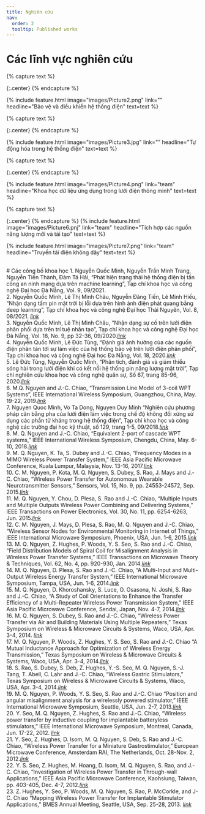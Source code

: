 ```yaml
---
title: Nghiên cứu
nav:
  order: 2
  tooltip: Published works
---
```


# <i class="fas fa-microscope"></i>Các lĩnh vực nghiên cứu

{% capture text %}
<!-- Lorem ipsum dolor sit amet, consectetur adipiscing elit, sed do eiusmod tempor incididunt ut labore et dolore magna aliqua.
Ut enim ad minim veniam, quis nostrud exercitation ullamco laboris nisi ut aliquip ex ea commodo consequat. -->

{:.center}
{% endcapture %}

{%
  include feature.html
  image="images/Picture2.png"
  link=""
  headline="Bảo vệ và điều khiển hệ thống điện"
  text=text
%}

{% capture text %}
<!-- Duis aute irure dolor in reprehenderit in voluptate velit esse cillum dolore eu fugiat nulla pariatur.
Excepteur sint occaecat cupidatat non proident, sunt in culpa qui officia deserunt mollit anim id est laborum. -->

{:.center}
{% endcapture %}

{%
  include feature.html
  image="images/Picture3.jpg"
  link=""
  headline="Tự động hóa trong hệ thống điện"
  text=text
%}

{% capture text %}
<!-- Lorem ipsum dolor sit amet, consectetur adipiscing elit, sed do eiusmod tempor incididunt ut labore et dolore magna aliqua. -->

{:.center}
{% endcapture %}

{%
  include feature.html
  image="images/Picture4.png"
  link="team"
  headline="Khoa học dữ liệu ứng dụng trong lưới điện thông minh"
  text=text
%}

{% capture text %}
<!-- Lorem ipsum dolor sit amet, consectetur adipiscing elit, sed do eiusmod tempor incididunt ut labore et dolore magna aliqua. -->

{:.center}
{% endcapture %}
{%
  include feature.html
  image="images/Picture6.pnj"
  link="team"
  headline="Tích hợp các nguồn năng lượng mới và tái tạo"
  text=text
%}

{%
  include feature.html
  image="images/Picture7.png"
  link="team"
  headline="Truyền tải điện không dây"
  text=text
%}

<br>
# <i class="fas fa-microscope"></i>Các công bố khoa học
1.  Nguyễn Quốc Minh, Nguyễn Trần Minh Trang, Nguyễn Tiến Thành, Đàm Tá Hải, “Phát hiện trạng thái hệ thống điện bị tấn công an ninh mạng dựa trên machine learning”, Tạp chí khoa học và công nghệ Đại học Đà Nẵng, Vol. 9, 09/2021.<br>
2.  Nguyễn Quốc Minh, Lê Thị Minh Châu, Nguyễn Đăng Tiến, Lê Minh Hiếu, “Nhận dạng tấm pin mặt trời bị lỗi dựa trên hình ảnh điện phát quang bằng deep learning”, Tạp chí khoa học và công nghệ Đại học Thái Nguyên, Vol. 8, 08/2021. <a href="http://jst.tnu.edu.vn/jst/article/view/4511"><i>link</i></a><br>
3.	Nguyễn Quốc Minh, Lê Thị Minh Châu, “Nhận dạng sự cố trên lưới điện phân phối dựa trên trí tuệ nhân tạo”, Tạp chí khoa học và công nghệ Đại học Đà Nẵng, Vol. 18, No. 9, pp 32-36, 09/2020.<a href="http://jst.udn.vn/volume/209/Nhan_dang_su_co_tren_luoi_dien_phan_phoi_dua_tren_tri_tue_nhan_tao-12150/12150"><i>link</i></a><br>
4.	Nguyễn Quốc Minh, Lê Đức Tùng, “Đánh giá ảnh hưởng của các nguồn điện phân tán tới sự làm việc của hệ thống bảo vệ trên lưới điện phân phối”, Tạp chí khoa học và công nghệ Đại học Đà Nẵng, Vol. 18, 2020.<a href="http://jst.tnu.edu.vn/jst/article/view/4511"><i>link</i></a><br>
5.	Lê Đức Tùng, Nguyễn Quốc Minh, “Phân tích, đánh giá và giảm thiểu sóng hài trong lưới điện khi có kết nối hệ thống pin năng lượng mặt trời”, Tạp chí nghiên cứu khoa học và công nghệ quân sự, Số 67, trang 85-96, 2020.<a href="http://jst.tnu.edu.vn/jst/article/view/4511"><i>link</i></a><br>
6.	M.Q. Nguyen and J.-C. Chiao, “Transmission Line Model of 3-coil WPT Systems”, IEEE International Wireless Symposium, Guangzhou, China, May. 19-22, 2019.<a href="http://jst.tnu.edu.vn/jst/article/view/4511"><i>link</i></a><br>
7.	Nguyen Quoc Minh, Vo Ta Dong, Nguyen Duy Minh “Nghiên cứu phương pháp cân bằng pha của lưới điện làm việc trong chế độ không đối xứng sử dụng các phần tử kháng trong hệ thống điện”, Tạp chí khoa học và công nghệ các trường đại học kỹ thuật, số 129, trang 1-5, 09/2018.<a href="http://jst.tnu.edu.vn/jst/article/view/4511"><i>link</i></a><br>
8.	M. Q. Nguyen and J.-C. Chiao, “Equivalent 2-port of cascade WPT systems,” IEEE International Wireless Symposium, Chengdu, China, May. 6-10, 2018.<a href="http://jst.tnu.edu.vn/jst/article/view/4511"><i>link</i></a><br>
9.	M. Q. Nguyen, K. Ta, S. Dubey and J.-C. Chiao, “Frequency Modes in a MIMO Wireless Power Transfer System,” IEEE Asia Pacific Microwave Conference, Kuala Lumpur, Malaysia, Nov. 13-16, 2017.<a href="http://jst.tnu.edu.vn/jst/article/view/4511"><i>link</i></a><br>
10.	C. M. Nguyen, P. Kota, M. Q. Nguyen, S. Dubey, S. Rao, J. Mays and J.-C. Chiao, “Wireless Power Transfer for Autonomous Wearable Neurotransmitter Sensors,” Sensors, Vol. 15, No. 9, pp. 24553-24572, Sep. 2015.<a href="http://jst.tnu.edu.vn/jst/article/view/4511"><i>link</i></a><br>
11.	M. Q. Nguyen, Y. Chou, D. Plesa, S. Rao and J.-C. Chiao, “Multiple Inputs and Multiple Outputs Wireless Power Combining and Delivering Systems,” IEEE Transactions on Power Electronics, Vol. 30, No. 11, pp. 6254-6263, Jun. 2015.<a href="http://jst.tnu.edu.vn/jst/article/view/4511"><i>link</i></a><br>
12.	C. M. Nguyen, J. Mays, D. Plesa, S. Rao, M. Q. Nguyen and J.-C. Chiao, “Wireless Sensor Nodes for Environmental Monitoring in Internet of Things,” IEEE International Microwave Symposium, Phoenix, USA, Jun. 1-6, 2015.<a href="http://jst.tnu.edu.vn/jst/article/view/4511"><i>link</i></a><br>
13.	M. Q. Nguyen, Z. Hughes, P. Woods, Y. S. Seo, S. Rao and J.-C. Chiao, “Field Distribution Models of Spiral Coil for Misalignment Analysis in Wireless Power Transfer Systems,” IEEE Transactions on Microwave Theory & Techniques, Vol. 62, No. 4, pp. 920-930, Jan. 2014.<a href="http://jst.tnu.edu.vn/jst/article/view/4511"><i>link</i></a><br>
14.	M. Q. Nguyen, D. Plesa, S. Rao and J.-C. Chiao, “A Multi-Input and Multi-Output Wireless Energy Transfer System,” IEEE International Microwave Symposium, Tampa, USA, Jun. 1-6, 2014.<a href="http://jst.tnu.edu.vn/jst/article/view/4511"><i>link</i></a><br>
15.	M. Q. Nguyen, D. Khoroshansky, S. Luce, O. Osasona, N. Joshi, S. Rao and J.-C. Chiao, “A Study of Coil Orientations to Enhance the Transfer Efficiency of a Multi-Repeater Wireless Power Transmission System,” IEEE Asia Pacific Microwave Conference, Sendai, Japan, Nov. 4-7, 2014.<a href="http://jst.tnu.edu.vn/jst/article/view/4511"><i>link</i></a><br>
16.	M. Q. Nguyen, S. Dubey, S. Rao and J.-C. Chiao, “Wireless Power Transfer via Air and Building Materials Using Multiple Repeaters,” Texas Symposium on Wireless & Microwave Circuits & Systems, Waco, USA, Apr. 3-4, 2014. <a href="http://jst.tnu.edu.vn/jst/article/view/4511"><i>link</i></a><br>
17.	M. Q. Nguyen, P. Woods, Z. Hughes, Y. S. Seo, S. Rao and J.-C. Chiao “A Mutual Inductance Approach for Optimization of Wireless Energy Transmission,” Texas Symposium on Wireless & Microwave Circuits & Systems, Waco, USA, Apr. 3-4, 2014.<a href="http://jst.tnu.edu.vn/jst/article/view/4511"><i>link</i></a><br>
18.	S. Rao, S. Dubey, S. Deb, Z. Hughes, Y.-S. Seo, M. Q. Nguyen, S.-J. Tang, T. Abell, C. Lahr and J.-C. Chiao, “Wireless Gastric Stimulators,” Texas Symposium on Wireless & Microwave Circuits & Systems, Waco, USA, Apr. 3-4, 2014.<a href="http://jst.tnu.edu.vn/jst/article/view/4511"><i>link</i></a><br>
19.	M. Q. Nguyen, P. Woods, Y. S. Seo, S. Rao and J.-C. Chiao “Position and angular misalignment analysis for a wirelessly powered stimulator,” IEEE International Microwave Symposium, Seattle, USA, Jun. 2-7, 2013.<a href="http://jst.tnu.edu.vn/jst/article/view/4511"><i>link</i></a><br>
20.	Y. Seo, M. Q. Nguyen, Z. Hughes, S. Rao and J.-C. Chiao, “Wireless power transfer by inductive coupling for implantable batteryless stimulators,” IEEE International Microwave Symposium, Montreal, Canada, Jun. 17-22, 2012. <a href="http://jst.tnu.edu.vn/jst/article/view/4511"><i>link</i></a><br>
21.	Y. Seo, Z. Hughes, D. Isom, M. Q. Nguyen, S. Deb, S. Rao and J.-C. Chiao, “Wireless Power Transfer for a Miniature Gastrostimulator,” European Microwave Conference, Amsterdam RAI, The Netherlands, Oct. 28-Nov. 2, 2012.<a href="http://jst.tnu.edu.vn/jst/article/view/4511"><i>link</i></a><br>
22.	Y. S. Seo, Z. Hughes, M. Hoang, D. Isom, M. Q. Nguyen, S. Rao, and J.-C. Chiao, “Investigation of Wireless Power Transfer in Through-wall Applications,” IEEE Asia Pacific Microwave Conference, Kaohsiung, Taiwan, pp. 403-405, Dec. 4-7, 2012.<a href="http://jst.tnu.edu.vn/jst/article/view/4511"><i>link</i></a><br>
23.	Z. Hughes, Y. Seo, P. Woods, M. Q. Nguyen, S. Rao, P. McCorkle, and J-C. Chiao “Mapping Wireless Power Transfer for Implantable Stimulator Applications,” BMES Annual Meeting, Seattle, USA, Sep. 25-28, 2013. <a href="http://jst.tnu.edu.vn/jst/article/view/4511"><i>link</i></a><br>
